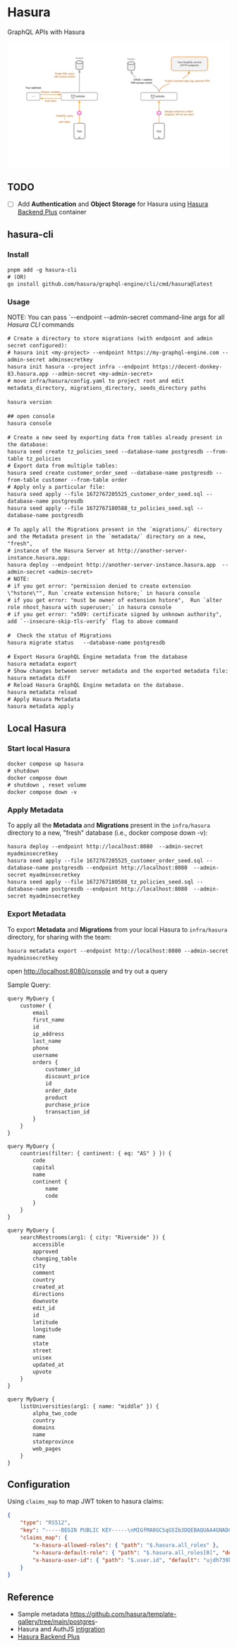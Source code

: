 # Hasura

GraphQL APIs with Hasura

![Hasura GraphQL Engine architecture](https://raw.githubusercontent.com/hasura/graphql-engine/master/assets/hasura-arch.svg)

## TODO

- [ ] Add **Authentication** and **Object Storage** for Hasura using [Hasura Backend Plus](https://nhost.github.io/hasura-backend-plus/) container

## hasura-cli

### Install

```shell
pnpm add -g hasura-cli
# (OR)
go install github.com/hasura/graphql-engine/cli/cmd/hasura@latest
```

### Usage

NOTE: You can pass `--endpoint <hasura-endpoint> --admin-secret <admin-secret> command-line args for all _Hasura CLI_ commands

```shell
# Create a directory to store migrations (with endpoint and admin secret configured):
# hasura init <my-project> --endpoint https://my-graphql-engine.com --admin-secret adminsecretkey
hasura init hasura --project infra --endpoint https://decent-donkey-83.hasura.app --admin-secret <my-admin-secret>
# move infra/hasura/config.yaml to project root and edit metadata_directory, migrations_directory, seeds_directory paths

hasura version

## open console
hasura console

# Create a new seed by exporting data from tables already present in the database:
hasura seed create tz_policies_seed --database-name postgresdb --from-table tz_policies
# Export data from multiple tables:
hasura seed create customer_order_seed --database-name postgresdb --from-table customer --from-table order
# Apply only a particular file:
hasura seed apply --file 1672767205525_customer_order_seed.sql --database-name postgresdb
hasura seed apply --file 1672767180588_tz_policies_seed.sql --database-name postgresdb

# To apply all the Migrations present in the `migrations/` directory and the Metadata present in the `metadata/` directory on a new, "fresh",
# instance of the Hasura Server at http://another-server-instance.hasura.app:
hasura deploy --endpoint http://another-server-instance.hasura.app  --admin-secret <admin-secret>
# NOTE:
# if you get error: "permission denied to create extension \"hstore\"", Run `create extension hstore;` in hasura console
# if you get error: "must be owner of extension hstore",  Run `alter role nhost_hasura with superuser;` in hasura console
# if you get error: "x509: certificate signed by unknown authority", add `--insecure-skip-tls-verify` flag to above command

#  Check the status of Migrations
hasura migrate status   --database-name postgresdb

# Export Hasura GraphQL Engine metadata from the database
hasura metadata export
# Show changes between server metadata and the exported metadata file:
hasura metadata diff
# Reload Hasura GraphQL Engine metadata on the database.
hasura metadata reload
# Apply Hasura Metadata
hasura metadata apply
```

## Local Hasura

### Start local Hasura

```shell
docker compose up hasura
# shutdown
docker compose down
# shutdown , reset volume
docker compose down -v
```

### Apply Metadata

To apply all the **Metadata** and **Migrations** present in the `infra/hasura` directory to a new, "fresh" database (i.e., docker compose down -v):

```shell
hasura deploy --endpoint http://localhost:8080  --admin-secret myadminsecretkey
hasura seed apply --file 1672767205525_customer_order_seed.sql --database-name postgresdb --endpoint http://localhost:8080  --admin-secret myadminsecretkey
hasura seed apply --file 1672767180588_tz_policies_seed.sql --database-name postgresdb --endpoint http://localhost:8080  --admin-secret myadminsecretkey
```

### Export Metadata

To export **Metadata** and **Migrations** from your local Hasura to `infra/hasura` directory, for sharing with the team:

```shell
hasura metadata export --endpoint http://localhost:8080 --admin-secret myadminsecretkey
```

open <http://localhost:8080/console> and try out a query

Sample Query:

```gql
query MyQuery {
	customer {
		email
		first_name
		id
		ip_address
		last_name
		phone
		username
		orders {
			customer_id
			discount_price
			id
			order_date
			product
			purchase_price
			transaction_id
		}
	}
}
```

```gql
query MyQuery {
	countries(filter: { continent: { eq: "AS" } }) {
		code
		capital
		name
		continent {
			name
			code
		}
	}
}
```

```gql
query MyQuery {
	searchRestrooms(arg1: { city: "Riverside" }) {
		accessible
		approved
		changing_table
		city
		comment
		country
		created_at
		directions
		downvote
		edit_id
		id
		latitude
		longitude
		name
		state
		street
		unisex
		updated_at
		upvote
	}
}
```

```gql
query MyQuery {
	listUniversities(arg1: { name: "middle" }) {
		alpha_two_code
		country
		domains
		name
		stateprovince
		web_pages
	}
}
```

## Configuration

Using `claims_map` to map JWT token to hasura claims:

```json
{
	"type": "RS512",
	"key": "-----BEGIN PUBLIC KEY-----\nMIGfMA0GCSqGSIb3DQEBAQUAA4GNADCBiQKBgQDdlatRjRjogo3WojgGHFHYLugd\nUWAY9iR3fy4arWNA1KoS8kVw33cJibXr8bvwUAUparCwlvdbH6dvEOfou0/gCFQs\nHUfQrSDv+MuSUMAe8jzKE4qW+jK+xQU9a03GUnKHkkle+Q0pX/g6jXZ7r1/xAK5D\no2kQ+X5xK9cipRgEKwIDAQAB\n-----END PUBLIC KEY-----\n",
	"claims_map": {
		"x-hasura-allowed-roles": { "path": "$.hasura.all_roles" },
		"x-hasura-default-role": { "path": "$.hasura.all_roles[0]", "default": "user" },
		"x-hasura-user-id": { "path": "$.user.id", "default": "ujdh739kd" }
	}
}
```

## Reference

- Sample metadata <https://github.com/hasura/template-gallery/tree/main/postgres>-
- Hasura and AuthJS [intigration](https://hasura.io/learn/graphql/hasura-authentication/integrations/nextjs-auth/)
- [Hasura Backend Plus](https://nhost.github.io/hasura-backend-plus/)
